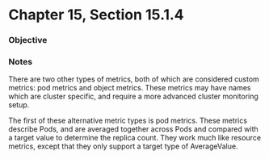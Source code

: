 # Chapter 15, Section 15.1.4

### Objective

### Notes
There are two other types of metrics, both of which are considered custom metrics: pod metrics and object metrics. These metrics may have names which are cluster specific, and require a more advanced cluster monitoring setup.

The first of these alternative metric types is pod metrics. These metrics describe Pods, and are averaged together across Pods and compared with a target value to determine the replica count. They work much like resource metrics, except that they only support a target type of AverageValue.
